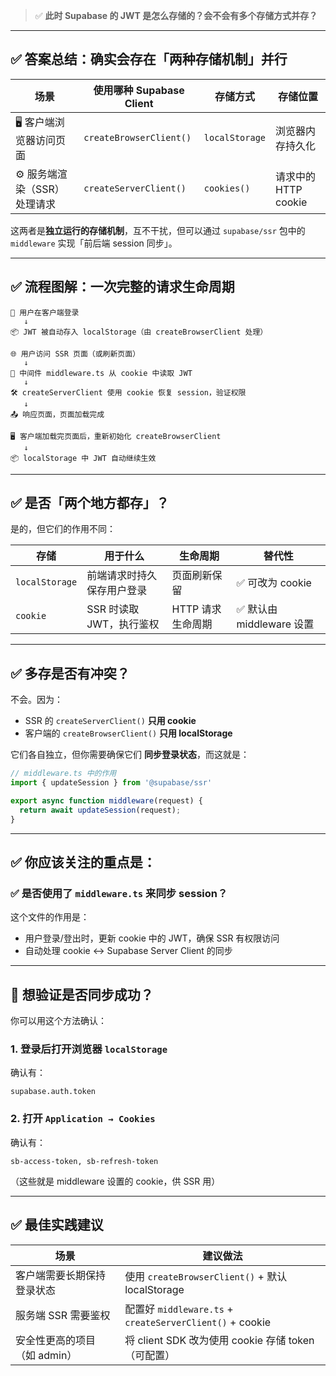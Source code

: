 
> ✅ **此时 Supabase 的 JWT 是怎么存储的？会不会有多个存储方式并存？**

---

## ✅ 答案总结：确实会存在「两种存储机制」并行

| 场景                | 使用哪种 Supabase Client    | 存储方式           | 存储位置             |
| ----------------- | ----------------------- | -------------- | ---------------- |
| 🖥 客户端浏览器访问页面     | `createBrowserClient()` | `localStorage` | 浏览器内存持久化         |
| ⚙️ 服务端渲染（SSR）处理请求 | `createServerClient()`  | `cookies()`    | 请求中的 HTTP cookie |

这两者是**独立运行的存储机制**，互不干扰，但可以通过 `supabase/ssr` 包中的 `middleware` 实现「前后端 session 同步」。

---

## ✅ 流程图解：一次完整的请求生命周期

```
🔐 用户在客户端登录
   ↓
📦 JWT 被自动存入 localStorage（由 createBrowserClient 处理）

🌐 用户访问 SSR 页面（或刷新页面）
   ↓
🧠 中间件 middleware.ts 从 cookie 中读取 JWT
   ↓
🛠 createServerClient 使用 cookie 恢复 session，验证权限
   ↓
📤 响应页面，页面加载完成

🖥 客户端加载完页面后，重新初始化 createBrowserClient
   ↓
📦 localStorage 中 JWT 自动继续生效
```

---

## ✅ 是否「两个地方都存」？

是的，但它们的作用不同：

| 存储             | 用于什么             | 生命周期        | 替代性                 |
| -------------- | ---------------- | ----------- | ------------------- |
| `localStorage` | 前端请求时持久保存用户登录    | 页面刷新保留      | ✅ 可改为 cookie        |
| `cookie`       | SSR 时读取 JWT，执行鉴权 | HTTP 请求生命周期 | ✅ 默认由 middleware 设置 |

---

## ✅ 多存是否有冲突？

不会。因为：

* SSR 的 `createServerClient()` **只用 cookie**
* 客户端的 `createBrowserClient()` **只用 localStorage**

它们各自独立，但你需要确保它们 **同步登录状态**，而这就是：

```ts
// middleware.ts 中的作用
import { updateSession } from '@supabase/ssr'

export async function middleware(request) {
  return await updateSession(request);
}
```

---

## ✅ 你应该关注的重点是：

### ✅ 是否使用了 `middleware.ts` 来同步 session？

这个文件的作用是：

* 用户登录/登出时，更新 cookie 中的 JWT，确保 SSR 有权限访问
* 自动处理 cookie <-> Supabase Server Client 的同步

---

## 🔧 想验证是否同步成功？

你可以用这个方法确认：

### 1. 登录后打开浏览器 `localStorage`

确认有：

```
supabase.auth.token
```

### 2. 打开 `Application → Cookies`

确认有：

```
sb-access-token, sb-refresh-token
```

（这些就是 middleware 设置的 cookie，供 SSR 用）

---

## ✅ 最佳实践建议

| 场景                | 建议做法                                                  |
| ----------------- | ----------------------------------------------------- |
| 客户端需要长期保持登录状态     | 使用 `createBrowserClient()` + 默认 localStorage          |
| 服务端 SSR 需要鉴权      | 配置好 `middleware.ts` + `createServerClient()` + cookie |
| 安全性更高的项目（如 admin） | 将 client SDK 改为使用 cookie 存储 token（可配置）                |
